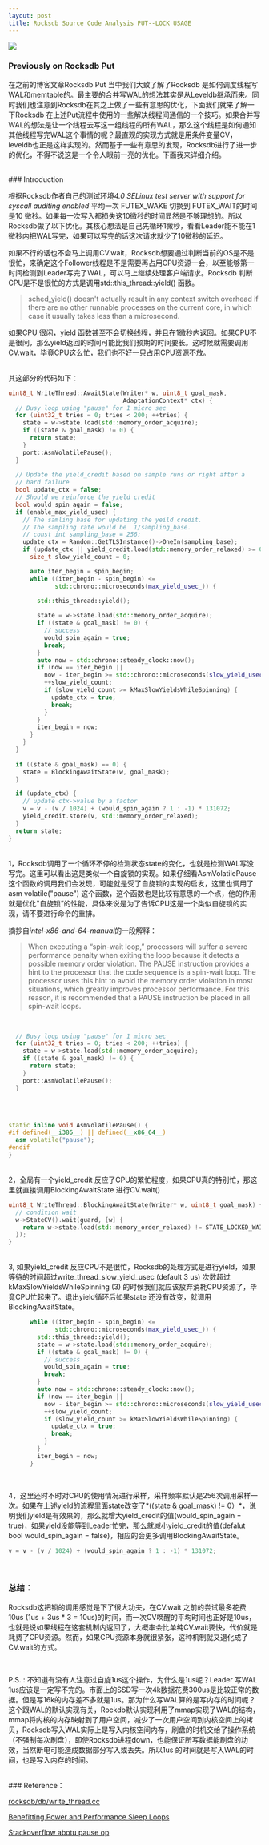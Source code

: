 ```yaml
---
layout: post
title: Rocksdb Source Code Analysis PUT--LOCK USAGE
---
```


![](/public/images/2020-04-15/rocksdb_cover.png)
<br>

### Previously on Rocksdb Put

在之前的博客文章Rocksdb Put 当中我们大致了解了Rocksdb 是如何调度线程写WAL和memtable的。最主要的合并写WAL的想法其实是从Leveldb继承而来。同时我们也注意到Rocksdb在其之上做了一些有意思的优化，下面我们就来了解一下Rocksdb 在上述Put流程中使用的一些解决线程间通信的一个技巧。如果合并写WAL的想法是让一个线程去写这一组线程的所有WAL，那么这个线程是如何通知其他线程写完WAL这个事情的呢？最直观的实现方式就是用条件变量CV，leveldb也正是这样实现的。然而基于一些有意思的发现，Rocksdb进行了进一步的优化，不得不说这是一个令人眼前一亮的优化。下面我来详细介绍。



<br>
### Introduction

根据Rocksdb作者自己的测试环境*4.0 SELinux test server with support for syscall auditing enabled* 平均一次 FUTEX_WAKE 切换到 FUTEX_WAIT的时间是10 微秒。如果每一次写入都损失这10微秒的时间显然是不够理想的。所以Rocksdb做了以下优化。其核心想法是自己先循环1微秒，看看Leader能不能在1微秒内把WAL写完，如果可以写完的话这次请求就少了10微秒的延迟。


如果不行的话也不会马上调用CV.wait，Rocksdb想要通过判断当前的OS是不是很忙，来确定这个Follower线程是不是需要再占用CPU资源一会，以至能够第一时间检测到Leader写完了WAL，可以马上继续处理客户端请求。Rocksdb 判断CPU是不是很忙的方式是调用std::this_thread::yield() 函数。

>  sched_yield() doesn't actually result in any
>  context switch overhead if there are no other runnable processes
>  on the current core, in which case it usually takes less than
>  a microsecond.

如果CPU 很闲，yield 函数甚至不会切换线程，并且在1微秒内返回。如果CPU不是很闲，那么yield返回的时间可能比我们预期的时间要长。这时候就需要调用CV.wait，毕竟CPU这么忙，我们也不好一只占用CPU资源不放。 



<br>
其这部分的代码如下：

```c++
uint8_t WriteThread::AwaitState(Writer* w, uint8_t goal_mask,
                                AdaptationContext* ctx) {
  // Busy loop using "pause" for 1 micro sec
  for (uint32_t tries = 0; tries < 200; ++tries) {
    state = w->state.load(std::memory_order_acquire);
    if ((state & goal_mask) != 0) {
      return state;
    }
    port::AsmVolatilePause();
  }
  
  // Update the yield_credit based on sample runs or right after a
  // hard failure
  bool update_ctx = false;
  // Should we reinforce the yield credit
  bool would_spin_again = false;
  if (enable_max_yield_usec) {
    // The samling base for updating the yeild credit.
    // The sampling rate would be  1/sampling_base.
    // const int sampling_base = 256;
    update_ctx = Random::GetTLSInstance()->OneIn(sampling_base);
    if (update_ctx || yield_credit.load(std::memory_order_relaxed) >= 0) {
      size_t slow_yield_count = 0;

      auto iter_begin = spin_begin;
      while ((iter_begin - spin_begin) <=
             std::chrono::microseconds(max_yield_usec_)) {
      
        std::this_thread::yield();

        state = w->state.load(std::memory_order_acquire);
        if ((state & goal_mask) != 0) {
          // success
          would_spin_again = true;
          break;
        }
        auto now = std::chrono::steady_clock::now();
        if (now == iter_begin ||
          now - iter_begin >= std::chrono::microseconds(slow_yield_usec_)){
          ++slow_yield_count;
          if (slow_yield_count >= kMaxSlowYieldsWhileSpinning) {
            update_ctx = true;
            break;
          }
        }
        iter_begin = now;
      }
    }
  }
  
  if ((state & goal_mask) == 0) {
    state = BlockingAwaitState(w, goal_mask);
  }

  if (update_ctx) {
    // update ctx->value by a factor
    v = v - (v / 1024) + (would_spin_again ? 1 : -1) * 131072;
    yield_credit.store(v, std::memory_order_relaxed);
  }
  return state;
}
```

<br>
1，Rocksdb调用了一个循环不停的检测状态state的变化，也就是检测WAL写没写完。这里可以看出这是类似一个自旋锁的实现。如果仔细看AsmVolatilePause 这个函数的调用我们会发现，可能就是受了自旋锁的实现的启发，这里也调用了asm volatile("pause") 这个函数，这个函数也是比较有意思的一个点，他的作用就是优化"自旋锁”的性能，具体来说是为了告诉CPU这是一个类似自旋锁的实现，请不要进行命令的重排。

摘抄自*intel-x86-and-64-manual*的一段解释：

> When executing a “spin-wait loop,” processors will suffer a severe performance penalty when exiting the loop because it detects a possible memory order violation. The PAUSE instruction provides a hint to the processor that the code sequence is a spin-wait loop. The processor uses this hint to avoid the memory order violation in most situations, which greatly improves processor performance. For this reason, it is recommended that a PAUSE instruction be placed in all spin-wait loops.


<br>

```c++
  // Busy loop using "pause" for 1 micro sec
  for (uint32_t tries = 0; tries < 200; ++tries) {
    state = w->state.load(std::memory_order_acquire);
    if ((state & goal_mask) != 0) {
      return state;
    }
    port::AsmVolatilePause();
  }
```

<br>


```c++

static inline void AsmVolatilePause() {
#if defined(__i386__) || defined(__x86_64__)
  asm volatile("pause");
#endif
}
```

<br>
2，全局有一个yield_credit 反应了CPU的繁忙程度，如果CPU真的特别忙，那这里就直接调用BlockingAwaitState 进行CV.wait()

```c++
uint8_t WriteThread::BlockingAwaitState(Writer* w, uint8_t goal_mask) {
  // condition wait
  w->StateCV().wait(guard, [w] {
    return w->state.load(std::memory_order_relaxed) != STATE_LOCKED_WAITING;
  });
}
```

<br>
3, 如果yield_credit 反应CPU不是很忙，Rocksdb的处理方式是进行yield，如果等待的时间超过write_thread_slow_yield_usec (default 3 us) 次数超过 kMaxSlowYieldsWhileSpinning (3) 的时候我们就应该放弃消耗CPU资源了，毕竟CPU忙起来了。退出yield循环后如果state 还没有改变，就调用BlockingAwaitState。

```c++
      while ((iter_begin - spin_begin) <=
             std::chrono::microseconds(max_yield_usec_)) {
        std::this_thread::yield();
        state = w->state.load(std::memory_order_acquire);
        if ((state & goal_mask) != 0) {
          // success
          would_spin_again = true;
          break;
        }
        auto now = std::chrono::steady_clock::now();
        if (now == iter_begin ||
          now - iter_begin >= std::chrono::microseconds(slow_yield_usec_)){
          ++slow_yield_count;
          if (slow_yield_count >= kMaxSlowYieldsWhileSpinning) {
            update_ctx = true;
            break;
          }
        }
        iter_begin = now;
      }
```


<br>

4，这里还时不时对CPU的使用情况进行采样，采样频率默认是256次调用采样一次。如果在上述yield的流程里面state改变了*((state & goal_mask) != 0）*，说明我们yield是有效果的，那么就增大yield_credit的值(would_spin_again = true)，如果yield没能等到Leader忙完，那么就减小yield_credit的值(defalut bool would_spin_again = false)，相应的会更多调用BlockingAwaitState。

```c++
v = v - (v / 1024) + (would_spin_again ? 1 : -1) * 131072;
```


<br>

### 总结：

Rocksdb这把锁的调用感觉是下了很大功夫，在CV.wait 之前的尝试最多花费10us (1us + 3us * 3 = 10us)的时间，而一次CV唤醒的平均时间也正好是10us，也就是说如果线程在这套机制内返回了，大概率会比单纯CV.wait要快，代价就是耗费了CPU资源。然而，如果CPU资源本身就很紧张，这种机制就又退化成了CV.wait的方式。


<br>

P.S. : 不知道有没有人注意过自旋1us这个操作，为什么是1us呢？Leader 写WAL 1us应该是一定写不完的。市面上的SSD写一次4k数据花费300us是比较正常的数据。但是写16k的内存差不多就是1us。那为什么写WAL算的是写内存的时间呢？这个跟WAL的默认实现有关，Rockdb默认实现利用了mmap实现了WAL的结构，mmap将内核的内存映射到了用户空间，减少了一次用户空间到内核空间上的拷贝，Rocksdb写入WAL实际上是写入内核空间内存，刷盘的时机交给了操作系统（不强制每次刷盘），即使Rocksdb进程down，也能保证所写数据能刷盘的功效，当然断电可能造成数据部分写入或丢失。所以1us 的时间就是写入WAL的时间，也是写入内存的时间。



<br>
### Reference：

[rocksdb/db/write_thread.cc](https://github.com/facebook/rocksdb/blob/v5.9.2/db/write_thread.cc#L56)

[Benefitting Power and Performance Sleep Loops](https://software.intel.com/en-us/articles/benefitting-power-and-performance-sleep-loops)

[Stackoverflow abotu pause op](https://stackoverflow.com/questions/12894078/what-is-the-purpose-of-the-pause-instruction-in-x86)
